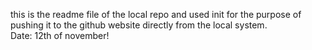 this is the readme file of the local repo and used init for the purpose of pushing it to the github website directly from the local system.
<br>
Date: 12th of november!